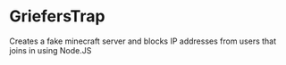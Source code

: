 # GriefersTrap
Creates a fake minecraft server and blocks IP addresses from users that joins in using Node.JS
